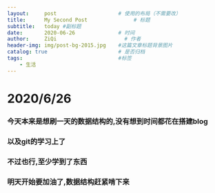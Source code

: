 ```yaml
---
layout:     post                    # 使用的布局（不需要改）
title:      My Second Post               # 标题 
subtitle:   today #副标题
date:       2020-06-26              # 时间
author:     ZiQi                      # 作者
header-img: img/post-bg-2015.jpg    #这篇文章标题背景图片
catalog: true                       # 是否归档
tags:                               #标签
    - 生活
---
```


# 2020/6/26

### 今天本来是想刷一天的数据结构的,没有想到时间都花在搭建blog
### 以及git的学习上了

### 不过也行,至少学到了东西

### 明天开始要加油了,数据结构赶紧啃下来
